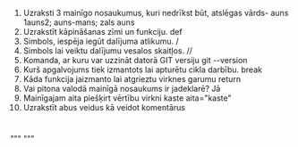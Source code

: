 1. Uzraksti 3 mainīgo nosaukumus, kuri nedrīkst būt, atslēgas vārds- auns
1auns2; auns-mans; zals auns
2. Uzrakstīt kāpināšanas zīmi un funkciju.
def
3. Simbols, iespēja iegūt dalījuma atlikumu.
/
4. Simbols lai veiktu dalījumu vesalos skaitļos.
//
5. Komanda, ar kuru var uzzināt datorā GIT versiju
git --version
6. Kurš apgalvojums tiek izmantots lai apturētu cikla darbību.
break
7. Kāda funkcija jaizmanto lai atgrieztu virknes garumu
return
8. Vai pitona valodā mainīgā nosaukums ir jadeklarē?
Jā
9. Mainīgajam aita piešķirt vērtību virkni kaste
aita="kaste"
10. Uzrakstīt abus veidus kā veidot komentārus
#
"""
"""